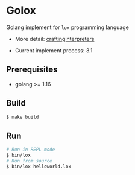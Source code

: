 # Golox
Golang implement for `lox` programming language 

- More detail: [craftinginterpreters](https://craftinginterpreters.com/introduction.html)

- Current implement process: 3.1
## Prerequisites
- golang >= 1.16

## Build
```bash
$ make build
```

## Run
```bash
# Run in REPL mode
$ bin/lox 
# Run from source
$ bin/lox helloworld.lox
```